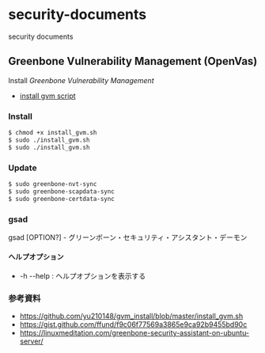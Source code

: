 # security-documents
security documents


## Greenbone Vulnerability Management (OpenVas)

Install *Greenbone Vulnerability Management*

- [install gvm script](./install_gvm.sh)


### Install

```bash
$ chmod +x install_gvm.sh
$ sudo ./install_gvm.sh 
$ sudo ./install_gvm.sh
```

### Update

```bash
$ sudo greenbone-nvt-sync
$ sudo greenbone-scapdata-sync
$ sudo greenbone-certdata-sync
```

### gsad

gsad [OPTION?] - グリーンボーン・セキュリティ・アシスタント・デーモン

#### ヘルプオプション
  - -h --help : ヘルプオプションを表示する

### 参考資料

- https://github.com/yu210148/gvm_install/blob/master/install_gvm.sh
- https://gist.github.com/ffund/f9c06f77569a3865e9ca92b9455bd90c
- https://linuxmeditation.com/greenbone-security-assistant-on-ubuntu-server/
